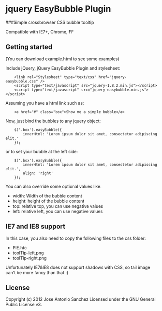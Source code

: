 # jquery EasyBubble Plugin 
###Simple crossbrowser CSS bubble tooltip

Compatible with IE7+, Chrome, FF

## Getting started

(You can download example.html to see some examples)

Include jQuery, jQuery EasyBubble Plugin and stylesheet:

```
  	<link rel="Stylesheet" type="text/css" href="jquery-easybubble.css" />
	<script type="text/javascript" src="jquery-1.8.2.min.js"></script>
	<script type="text/javascript" src="jquery-easybubble.min.js"></script>
```

Assuming you have a html link such as:

```
	<a href="#" class="box">Show me a simple bubble</a>
```

Now, just bind the bubbles to any jquery object: 

```
	$('.box').easyBubble({
		innerHtml: 'Lorem ipsum dolor sit amet, consectetur adipiscing elit.'
	});
```
or to set your bubble at the left side: 

```
	$('.box').easyBubble({
		innerHtml: 'Lorem ipsum dolor sit amet, consectetur adipiscing elit.',
		align: 'right'
	});
```

You can also override some optional values like:

* width: Width of the bubble content
* height: height of the bubble content
* top: relative top, you can use negative values
* left: relative left, you can use negative values

## IE7 and IE8 support

In this case, you also need to copy the following files to the css folder:

* PIE.htc
* toolTip-left.png
* toolTip-right.png

Unfortunately IE7&IE8 does not support shadows with CSS, so tail image can't be more fancy than that :(

## License

Copyright (c) 2012 Jose Antonio Sanchez Licensed under the GNU General Public License v3.